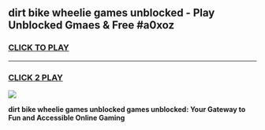 
## dirt bike wheelie games unblocked - Play Unblocked Gmaes & Free #a0xoz
<h3>
<a href="https://premium.freeplayer.one?title=dirt_bike_wheelie_games_unblocked&ref=01M">CLICK TO PLAY</a></h3>
<hr>

<h3>
<a href="https://premium.freeplayer.one?title=dirt_bike_wheelie_games_unblocked&ref=01M">CLICK 2 PLAY</a>
  
</h3>

<a href="https://premium.freeplayer.one?title=dirt_bike_wheelie_games_unblocked&ref=01M"><img src="https://clearcache.store/games.png"></a>


**dirt bike wheelie games unblocked games unblocked: Your Gateway to Fun and Accessible Online Gaming**
